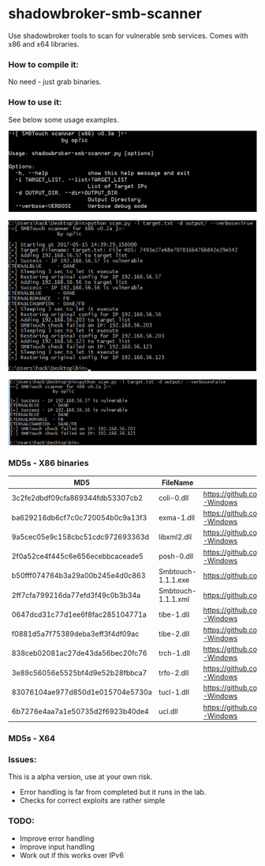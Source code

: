 # shadowbroker-smb-scanner

Use shadowbroker tools to scan for vulnerable smb services. Comes with x86 and x64 libraries.

### How to compile it:

No need - just grab binaries. 

### How to use it:

See below some usage examples.

![Alt text](screenshots/help.png?raw=true "Help")

![Alt text](screenshots/Verbose-Output.png?raw=true "Verbose Output from the scanner")

![Alt text](screenshots/Non-Verbose-Output.png?raw=true "Non-Verbose Output from the scanner")

### MD5s - X86 binaries

| MD5 | FileName | Source |
|----------------|--------|--------|
|3c2fe2dbdf09cfa869344fdb53307cb2|coli-0.dll|https://github.com/misterch0c/shadowbroker/tree/master/windows/lib/x86-Windows|
|ba629216db6cf7c0c720054b0c9a13f3|exma-1.dll|https://github.com/misterch0c/shadowbroker/tree/master/windows/lib/x86-Windows|
|9a5cec05e9c158cbc51cdc972693363d|libxml2.dll|https://github.com/misterch0c/shadowbroker/tree/master/windows/lib/x86-Windows|
|2f0a52ce4f445c6e656ecebbcaceade5|posh-0.dll|https://github.com/misterch0c/shadowbroker/tree/master/windows/lib/x86-Windows|
|b50fff074764b3a29a00b245e4d0c863|Smbtouch-1.1.1.exe|https://github.com/misterch0c/shadowbroker/tree/master/windows/touches|
|2ff7cfa799216da77efd3f49c0b3b34a|Smbtouch-1.1.1.xml|https://github.com/misterch0c/shadowbroker/tree/master/windows/touches|
|0647dcd31c77d1ee6f8fac285104771a|tibe-1.dll|https://github.com/misterch0c/shadowbroker/tree/master/windows/lib/x86-Windows|
|f0881d5a7f75389deba3eff3f4df09ac|tibe-2.dll|https://github.com/misterch0c/shadowbroker/tree/master/windows/lib/x86-Windows|
|838ceb02081ac27de43da56bec20fc76|trch-1.dll|https://github.com/misterch0c/shadowbroker/tree/master/windows/lib/x86-Windows|
|3e89c56056e5525bf4d9e52b28fbbca7|trfo-2.dll|https://github.com/misterch0c/shadowbroker/tree/master/windows/lib/x86-Windows|
|83076104ae977d850d1e015704e5730a|tucl-1.dll|https://github.com/misterch0c/shadowbroker/tree/master/windows/lib/x86-Windows|
|6b7276e4aa7a1e50735d2f6923b40de4|ucl.dll|https://github.com/misterch0c/shadowbroker/tree/master/windows/lib/x86-Windows|

### MD5s - X64


### Issues:

This is a alpha version, use at your own risk.

* Error handling is far from completed but it runs in the lab.
* Checks for correct exploits are rather simple

### TODO:

* Improve error handling
* Improve input handling
* Work out if this works over IPv6 
